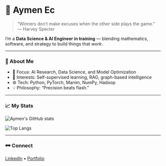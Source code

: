 # 👋 Aymen Ec

> “Winners don’t make excuses when the other side plays the game.”  
> — Harvey Specter

I’m a **Data Science & AI Engineer in training** — blending mathematics, software, and strategy to build things that *work*.

---

### 🧩 About Me
- 🎯 Focus: AI Research, Data Science, and Model Optimization  
- 🧠 Interests: Self-supervised learning, RAG, graph-based intelligence  
- ⚙️ Tech: Python, PyTorch, Manim, NumPy, Hadoop  
- 💡 Philosophy: “Precision beats flash.”

---

### 📈 My Stats
![Aymen's GitHub stats](https://github-readme-stats.vercel.app/api?username=aymenec&show_icons=true&hide_title=true&hide_border=true&theme=transparent&text_color=C5A572&icon_color=C5A572)

![Top Langs](https://github-readme-stats.vercel.app/api/top-langs/?username=aymenec&layout=compact&hide_border=true&theme=transparent&text_color=C5A572)

---

### 🕶️ Connect
[LinkedIn](https://linkedin.com/in/yourprofile) • [Portfolio](https://yourportfolio.com)
